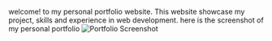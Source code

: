 welcome! to my personal portfolio website. This website showcase my project, skills and experience in web development.
here is the screenshot of my personal portfolio
![Portfolio Screenshot](https://raw.githubusercontent.com/Sunidhi406/portfoli-website/main/images/screenshot.png)



